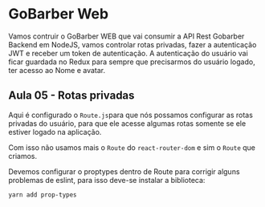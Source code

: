 # GoBarber Web

Vamos contruir o GoBarber WEB que vai consumir a API Rest Gobarber Backend em NodeJS, vamos controlar rotas privadas, fazer a autenticação JWT e receber um token de autenticação. A autenticação do usuário vai ficar guardada no Redux para sempre que precisarmos do usuário logado, ter acesso ao Nome e avatar.

## Aula 05 - Rotas privadas

Aqui é configurado o `Route.js`para que nós possamos configurar as rotas privadas do usuário, para que ele acesse algumas rotas somente se ele estiver logado na aplicação.

Com isso não usamos mais o `Route` do `react-router-dom` e sim o `Route` que criamos.

Devemos configurar o proptypes dentro de Route para corrigir alguns problemas de eslint, para isso deve-se instalar a biblioteca:

```
yarn add prop-types
```
